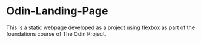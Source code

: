 # Odin-Landing-Page

This is a static webpage developed as a project using flexbox as part of the foundations course of The Odin Project.